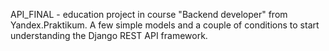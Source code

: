 API_FINAL - education project in course "Backend developer" from Yandex.Praktikum.
A few simple models and a couple of conditions to start understanding the Django REST API framework.
